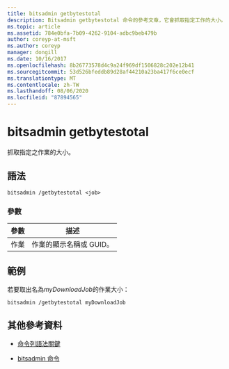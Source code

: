 ```yaml
---
title: bitsadmin getbytestotal
description: Bitsadmin getbytestotal 命令的參考文章，它會抓取指定工作的大小。
ms.topic: article
ms.assetid: 784e0bfa-7b09-4262-9104-adbc9beb479b
author: coreyp-at-msft
ms.author: coreyp
manager: dongill
ms.date: 10/16/2017
ms.openlocfilehash: 8b26773578d4c9a24f969df1506828c202e12b41
ms.sourcegitcommit: 53d526bfeddb89d28af44210a23ba417f6ce0ecf
ms.translationtype: MT
ms.contentlocale: zh-TW
ms.lasthandoff: 08/06/2020
ms.locfileid: "87894565"
---
```

# <a name="bitsadmin-getbytestotal"></a>bitsadmin getbytestotal

抓取指定之作業的大小。

## <a name="syntax"></a>語法

```
bitsadmin /getbytestotal <job>
```

### <a name="parameters"></a>參數

| 參數 | 描述 |
| -------------- | -------------- |
| 作業 | 作業的顯示名稱或 GUID。 |

## <a name="examples"></a>範例

若要取出名為*myDownloadJob*的作業大小：

```
bitsadmin /getbytestotal myDownloadJob
```

## <a name="additional-references"></a>其他參考資料

- [命令列語法關鍵](command-line-syntax-key.md)

- [bitsadmin 命令](bitsadmin.md)
